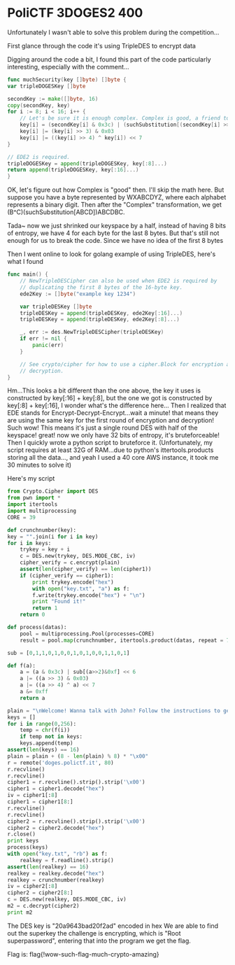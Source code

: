 # PoliCTF 3DOGES2 400

Unfortunately I wasn't able to solve this problem during the competition...

First glance through the code it's using TripleDES to encrypt data

Digging around the code a bit, I found this part of the code particularly interesting, especially with the comment...

```go
func muchSecurity(key []byte) []byte {
var tripleDOGESKey []byte

secondKey := make([]byte, 16)
copy(secondKey, key)
for i := 8; i < 16; i++ {
    // Let's be sure it is enough complex. Complex is good, a friend told us so.
    key[i] = (secondKey[i] & 0x3c) | (suchSubstitution[(secondKey[i] >> 2) & 0x0f] << 6)
    key[i] |= (key[i] >> 3) & 0x03
    key[i] |= ((key[i] >> 4) ^ key[i]) << 7
}

// EDE2 is required.
tripleDOGESKey = append(tripleDOGESKey, key[:8]...)
return append(tripleDOGESKey, key[:16]...)
}
```

OK, let's figure out how Complex is "good" then. I'll skip the math here. 
But suppose you have a byte represented by WXABCDYZ, where each alphabet represents a binary digit.
Then after the "Complex" transformation, we get (B^C)(suchSubstitution[ABCD])ABCDBC. 

Tada~ now we just shrinked our keyspace by a half, instead of having 8 bits of entropy, we have 4 for each byte for the last 8 bytes. 
But that's still not enough for us to break the code. Since we have no idea of the first 8 bytes

Then I went online to look for golang example of using TripleDES, here's what I found 
    
```go
func main() {
    // NewTripleDESCipher can also be used when EDE2 is required by
    // duplicating the first 8 bytes of the 16-byte key.
    ede2Key := []byte("example key 1234")

    var tripleDESKey []byte
    tripleDESKey = append(tripleDESKey, ede2Key[:16]...)
    tripleDESKey = append(tripleDESKey, ede2Key[:8]...)

    _, err := des.NewTripleDESCipher(tripleDESKey)
    if err != nil {
	    panic(err)
    }

    // See crypto/cipher for how to use a cipher.Block for encryption and
    // decryption.
}
```

Hm...This looks a bit different than the one above, the key it uses is constructed by key[:16] + key[:8], but the one we got is constructed by key[:8] + key[:16], I wonder
what's the difference here... Then I realized that EDE stands for Encrypt-Decrypt-Encrypt...wait a minute! that means they are using the same key for the first round of encryption
and decryption! Such wow! This means it's just a single round DES with half of the keyspace! great! now we only have 32 bits of entropy, it's bruteforceable! Then I quickly wrote
a python script to bruteforce it. (Unfortunately, my script requires at least 32G of RAM...due to python's ittertools.products storing all the data..., and yeah I
used a 40 core AWS instance, it took me 30 minutes to solve it)

Here's my script

```python
from Crypto.Cipher import DES
from pwn import *
import itertools
import multiprocessing
CORE = 39

def crunchnumber(key):
key = "".join(i for i in key)
for i in keys:
    trykey = key + i
	c = DES.new(trykey, DES.MODE_CBC, iv)
	cipher_verify = c.encrypt(plain)
	assert(len(cipher_verify) == len(cipher1))
	if (cipher_verify == cipher1):
	    print trykey.encode("hex")
	    with open("key.txt", "a") as f:
		f.write(trykey.encode("hex") + "\n")
	    print "Found it!"
	    return 1
    return 0

def process(datas):
    pool = multiprocessing.Pool(processes=CORE)
    result = pool.map(crunchnumber, itertools.product(datas, repeat = 7))

sub = [0,1,1,0,1,0,0,1,0,1,0,0,1,1,0,1]

def f(a):
    a = (a & 0x3c) | sub[(a>>2)&0xf] << 6
    a |= ((a >> 3) & 0x03)
    a |= ((a >> 4) ^ a) << 7
    a &= 0xff
    return a

plain = "\nWelcome! Wanna talk with John? Follow the instructions to get a Secure\xe2\x84\xa2 Channel.\n"
keys = []
for i in range(0,256):
    temp = chr(f(i))
    if temp not in keys:
	keys.append(temp)
assert(len(keys) == 16)
plain = plain + (8 - len(plain) % 8) * "\x00"
r = remote('doges.polictf.it', 80)
r.recvline()
r.recvline()
cipher1 = r.recvline().strip().strip('\x00')
cipher1 = cipher1.decode("hex")
iv = cipher1[:8]
cipher1 = cipher1[8:]
r.recvline()
r.recvline()
cipher2 = r.recvline().strip().strip('\x00')
cipher2 = cipher2.decode("hex")
r.close()
print keys
process(keys)
with open("key.txt", "rb") as f:
    realkey = f.readline().strip() 
assert(len(realkey) == 16)
realkey = realkey.decode("hex")
realkey = crunchnumber(realkey)
iv = cipher2[:8]
cipher2 = cipher2[8:]
c = DES.new(realkey, DES.MODE_CBC, iv)
m2 = c.decrypt(cipher2)
print m2
```

The DES key is "20a9643bad20f2ad" encoded in hex
We are able to find out the superkey the challenge is encrypting, which is "Root superpassword", entering that into the program
we get the flag.

Flag is: flag{!wow-such-flag-much-crypto-amazing}
